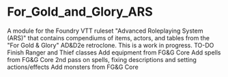 # For_Gold_and_Glory_ARS
A module for the Foundry VTT ruleset "Advanced Roleplaying System (ARS)" that contains compendiums of items, actors, and tables from the "For Gold &amp; Glory" AD&amp;D2e retroclone.  This is a work in progress.
TO-DO
Finish Ranger and Thief classes
Add equipment from FG&G Core
Add spells from FG&G Core
2nd pass on spells, fixing descriptions and setting actions/effects
Add monsters from FG&G Core
